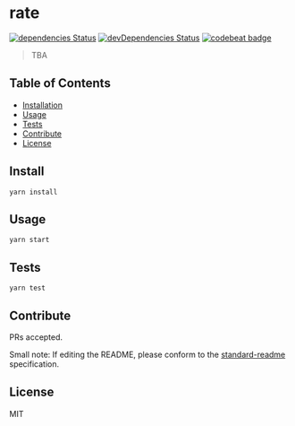 # rate

[![dependencies Status](https://david-dm.org/g59/rate/status.svg)](https://david-dm.org/g59/rate)
[![devDependencies Status](https://david-dm.org/g59/rate/dev-status.svg)](https://david-dm.org/g59/rate?type=dev)
[![codebeat badge](https://codebeat.co/badges/a53d7a0a-bb1d-4d01-b276-c065acf807b0)](https://codebeat.co/projects/github-com-g59-rate-master)

> TBA

## Table of Contents

- [Installation](#install)
- [Usage](#usage)
- [Tests](#tests)
- [Contribute](#contribute)
- [License](#license)

## Install

    yarn install

## Usage

    yarn start

## Tests

    yarn test

## Contribute

PRs accepted.

Small note: If editing the README, please conform to the [standard-readme](https://github.com/RichardLitt/standard-readme) specification.

## License

MIT
